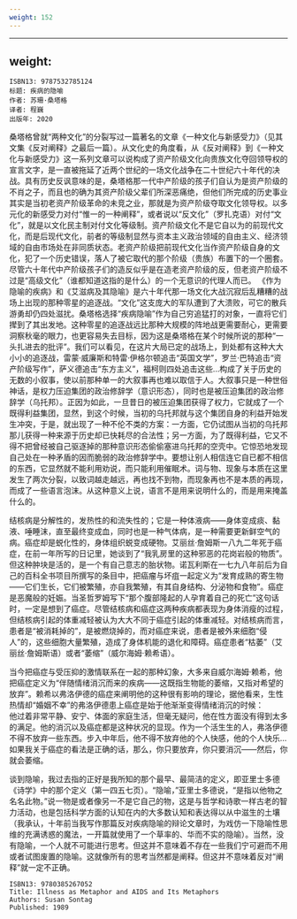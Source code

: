 ```yaml
---
weight: 152
---
```

---
weight: 
---

```
ISBN13: 9787532785124
标题: 疾病的隐喻
作者: 苏珊·桑塔格
译者: 程巍
出版年: 2020
```

桑塔格曾就“两种文化”的分裂写过一篇著名的文章《一种文化与新感受力》（见其文集《反对阐释》之最后一篇）。从文化史的角度看，从《反对阐释》到《一种文化与新感受力》这一系列文章可以说构成了资产阶级文化向贵族文化夺回领导权的宣言文字，是一直被拖延了近两个世纪的一场文化战争在二十世纪六十年代的决战。具有历史反讽意味的是，桑塔格那一代中产阶级的孩子们自认为是资产阶级的不肖之子，而且也的确为其资产阶级父辈们所深恶痛绝，但他们所完成的历史事业其实是当初老资产阶级革命的未竞之业，那就是为资产阶级夺取文化领导权。以多元化的新感受力对付“惟一的一种阐释”，或者说以“反文化”（罗扎克语）对付“文化”，就是以文化民主制对付文化等级制。资产阶级文化不是它自以为的前现代文化，而是后现代文化，前者的等级制显然与资本主义政治领域的自由主义、经济领域的自由市场处在非同质状态。老资产阶级把前现代文化当作资产阶级自身的文化，犯了一个历史错误，落人了被它取代的那个阶级（贵族）布置下的一个圈套。尽管六十年代中产阶级孩子们的造反似乎是在造老资产阶级的反，但老资产阶级不过是“高级文化”（谁都知道这指的是什么）的一个无意识的代理人而已。
《作为隐喻的疾病》和《艾滋病及其隐喻》是六十年代那一场文化大战沉寂后乱糟糟的战场上出现的那种零星的追逐战。“文化”这支庞大的军队遭到了大溃败，可它的散兵游勇却仍四处滋扰。桑塔格选择“疾病隐喻”作为自己穷追猛打的对象，一直将它们撵到了其出发地。这种零星的追逐战远比那种大规模的阵地战更需要耐心，更需要洞察秋毫的眼力，也更容易失去目标，因为这是桑塔格在某个时候所说的那种“一头扎进去的批评”。我们可以看见，在这片大局已定的战场上，到处都有这种大大小小的追逐战，雷蒙·威廉斯和特雷·伊格尔顿追击“英国文学”，罗兰·巴特追击“资产阶级写作”，萨义德追击“东方主义”，福柯则四处追击这些…构成了关于历史的无数的小叙事，使以前那种单一的大叙事再也难以取信于人。大叙事只是一种世俗神话，是权力压迫集团的政治修辞学（意识形态），同时也是被压迫集团的政治修辞学（乌托邦）。正因为如此，一旦昔日的被压迫集团获得了权力，它就成了一个既得利益集团，显然，到这个时候，当初的乌托邦就与这个集团自身的利益开始发生冲突，于是，就出现了一种不伦不类的方案：一方面，它仍试图从当初的乌托邦那儿获得一种来源于历史却已快耗尽的合法性；另一方面，为了既得利益，它又不得不把曾经被自己驱逐掉的那种意识形态偷偷塞进乌托邦的空壳中。它惊恐地发现自己处在一种矛盾的因而脆弱的政治修辞学中。要想让别人相信连它自已都不相信的东西，它显然就不能利用劝说，而只能利用催眠术。词与物、现象与本质在这里发生了两次分裂，以致词越走越远，再也找不到物，而现象再也不是本质的再现，而成了一些语言泡沫。从这种意义上说，语言不是用来说明什么的，而是用来掩盖什么的。

结核病是分解性的，发热性的和流失性的；它是一种体液病——身体变成痰、黏液、唾睡沫，直至最终变成血，同时也是一种气体病，是一种需要更新鲜空气的病。癌症却是蜕化性的，身体组织蜕变成硬物。艾丽丝·詹姆斯一八九二年死于癌症，在前一年所写的日记里，她谈到了“我乳房里的这种邪恶的花岗岩般的物质”。但这种肿块是活的，是一个有自己意志的胎状物。诺瓦利斯在一七九八年前后为自己的百科全书项目所撰写的条目中，把癌瘤与坏疽一起定义为“发育成熟的寄生物——它们生长，它们被繁殖，亦自我繁殖，有其自身结构、分泌物和食物”。癌症是恶魔般的妊娠。当圣哲罗姆写下“那个腹部隆起的人孕育着自己的死亡”这句话时，一定是想到了癌症。尽管结核病和癌症这两种疾病都表现为身体消瘦的过程，但结核病引起的体重减轻被认为大大不同于癌症引起的体重减轻。对结核病而言，患者是“被消耗掉的”，是被燃烧掉的，而对癌症来说，患者是被外来细胞“侵人”的，这些细胞大量繁殖，造成了身体机能的退化和障碍。癌症患者“枯萎”（艾丽丝·詹姆斯语）或者“萎缩”（威尔海姆·赖希语）。

当今把癌症与受压抑的激情联系在一起的那种幻象，大多来自威尔海姆·赖希，他把癌症定义为“伴随情绪消沉而来的疾病——这既指生物能的萎缩，又指对希望的放弃”。赖希以弗洛伊德的癌症来阐明他的这种很有影响的理论，据他看来，生性热情却“婚姻不幸”的弗洛伊德患上癌症是始于他渐渐变得情绪消沉的时候：  
他过着非常平静、安宁、体面的家庭生活，但毫无疑问，他在性方面没有得到太多的满足。他的消沉以及癌症都是这种状况的显现。作为一个活生生的人，弗洛伊德不得不放弃一些东西。步入中年后，他不得不放弃他的个人快感，他的个人快乐…如果我关于癌症的看法是正确的话，那么，你只要放弃，你只要消沉——然后，你就会萎缩。

谈到隐喻，我过去指的正好是我所知的那个最早、最简洁的定义，即亚里士多德《诗学》中的那个定义（第一四五七页）。“隐喻，”亚里士多德说，“是指以他物之名名此物。”说一物是或者像另一不是它自己的物，这是与哲学和诗歌一样古老的智力活动，也是包括科学方面的认知在内的大多数认知和表达得以从中滋生的土壤（我承认，十年前当我写作那篇反对疾病隐喻的辩论文章时，为戏仿一下隐喻性思维的充满诱惑的魔法，一开篇就使用了一个草率的、华而不实的隐喻）。当然，没有隐喻，一个人就不可能进行思考。但这并不意味着不存在一些我们宁可避而不用或者试图废置的隐喻。这就像所有的思考当然都是阐释。但这并不意味着反对“阐释”就一定不正确。

```
ISBN13: 9780385267052
Title: Illness as Metaphor and AIDS and Its Metaphors
Authors: Susan Sontag
Published: 1989
```

